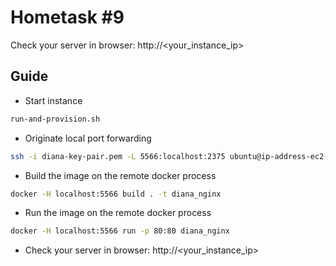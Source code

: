 Hometask #9
===========

Check your server in browser: http://<your_instance_ip>

Guide
-----

- Start instance
```bash
run-and-provision.sh
```

- Originate local port forwarding
```bash
ssh -i diana-key-pair.pem -L 5566:localhost:2375 ubuntu@ip-address-ec2-instance 
```

- Build the image on the remote docker process
```bash
docker -H localhost:5566 build . -t diana_nginx
```

- Run the image on the remote docker process
```bash
docker -H localhost:5566 run -p 80:80 diana_nginx
```

- Check your server in browser: http://<your_instance_ip>

